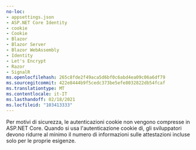 ```yaml
---
no-loc:
- appsettings.json
- ASP.NET Core Identity
- cookie
- Cookie
- Blazor
- Blazor Server
- Blazor WebAssembly
- Identity
- Let's Encrypt
- Razor
- SignalR
ms.openlocfilehash: 265c8fde2f49aca5d6bf0c6abd4ea09c06a6df79
ms.sourcegitcommit: 422e8444b9f5cedc373be5efe8032822db54fcaf
ms.translationtype: MT
ms.contentlocale: it-IT
ms.lasthandoff: 02/18/2021
ms.locfileid: "103413333"
---
```

Per motivi di sicurezza, le autenticazioni cookie non vengono compresse in ASP.NET Core. Quando si usa l'autenticazione cookie di, gli sviluppatori devono ridurre al minimo il numero di informazioni sulle attestazioni incluse solo per le proprie esigenze.
